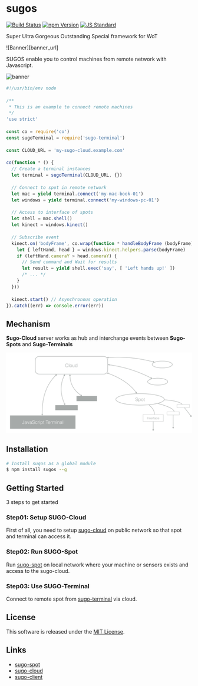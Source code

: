 sugos
==========

<!---
This file is generated by ape-tmpl. Do not update manually.
--->

<!-- Badge Start -->
<a name="badges"></a>

[![Build Status][bd_travis_com_shield_url]][bd_travis_com_url]
[![npm Version][bd_npm_shield_url]][bd_npm_url]
[![JS Standard][bd_standard_shield_url]][bd_standard_url]

[bd_repo_url]: https://github.com/realglobe-Inc/sugos
[bd_travis_url]: http://travis-ci.org/realglobe-Inc/sugos
[bd_travis_shield_url]: http://img.shields.io/travis/realglobe-Inc/sugos.svg?style=flat
[bd_travis_com_url]: http://travis-ci.com/realglobe-Inc/sugos
[bd_travis_com_shield_url]: https://api.travis-ci.com/realglobe-Inc/sugos.svg?token=aeFzCpBZebyaRijpCFmm
[bd_license_url]: https://github.com/realglobe-Inc/sugos/blob/master/LICENSE
[bd_codeclimate_url]: http://codeclimate.com/github/realglobe-Inc/sugos
[bd_codeclimate_shield_url]: http://img.shields.io/codeclimate/github/realglobe-Inc/sugos.svg?style=flat
[bd_codeclimate_coverage_shield_url]: http://img.shields.io/codeclimate/coverage/github/realglobe-Inc/sugos.svg?style=flat
[bd_gemnasium_url]: https://gemnasium.com/realglobe-Inc/sugos
[bd_gemnasium_shield_url]: https://gemnasium.com/realglobe-Inc/sugos.svg
[bd_npm_url]: http://www.npmjs.org/package/sugos
[bd_npm_shield_url]: http://img.shields.io/npm/v/sugos.svg?style=flat
[bd_standard_url]: http://standardjs.com/
[bd_standard_shield_url]: https://img.shields.io/badge/code%20style-standard-brightgreen.svg

<!-- Badge End -->


<!-- Description Start -->
<a name="description"></a>

Super Ultra Gorgeous Outstanding Special framework for WoT

<!-- Description End -->


<!-- Overview Start -->
<a name="overview"></a>

![Banner][banner_url]

SUGOS enable you to control machines from remote network with Javascript.

<img src="" alt="banner" height="40" style="height:40px" />

```javascript
#!/usr/bin/env node

/**
 * This is an example to connect remote machines
 */
'use strict'

const co = require('co')
const sugoTerminal = require('sugo-terminal')

const CLOUD_URL = 'my-sugo-cloud.example.com'

co(function * () {
  // Create a terminal instances
  let terminal = sugoTerminal(CLOUD_URL, {})

  // Connect to spot in remote network
  let mac = yield terminal.connect('my-mac-book-01')
  let windows = yield terminal.connect('my-windows-pc-01')

  // Access to interface of spots
  let shell = mac.shell()
  let kinect = windows.kinect()

  // Subscribe event
  kinect.on('bodyFrame', co.wrap(function * handleBodyFrame (bodyFrame) {
    let { leftHand, head } = windows.kinect.helpers.parse(bodyFrame)
    if (leftHand.cameraY > head.cameraY) {
      // Send command and Wait for results
      let result = yield shell.exec('say', [ 'Left hands up!' ])
      /* ... */
    }
  }))

  kinect.start() // Asynchronous operation
}).catch((err) => console.error(err))

```


<!-- Overview End -->


<!-- Sections Start -->
<a name="sections"></a>

<!-- Section from "doc/guides/00.Mechanisms.md.hbs" Start -->

<a name="section-doc-guides-00-mechanisms-md"></a>
Mechanism
-----

**Sugo-Cloud** server works as hub and interchange events between
**Sugo-Spots** and **Sugo-Terminals**


![Structure Image](./doc/images/structure.png)


<!-- Section from "doc/guides/00.Mechanisms.md.hbs" End -->

<!-- Section from "doc/guides/01.Installation.md.hbs" Start -->

<a name="section-doc-guides-01-installation-md"></a>
Installation
-----

```bash
# Install sugos as a global module
$ npm install sugos --g
```


<!-- Section from "doc/guides/01.Installation.md.hbs" End -->

<!-- Section from "doc/guides/02.Getting Started.md.hbs" Start -->

<a name="section-doc-guides-02-getting-started-md"></a>
Getting Started
---------

3 steps to get started

### Step01: Setup SUGO-Cloud

First of all, you need to setup [sugo-cloud](https://github.com/realglobe-Inc/sugo-cloud) on public network so that spot and terminal can access it.


### Step02: Run SUGO-Spot

Run [sugo-spot](https://github.com/realglobe-Inc/sugo-spot) on local network where your machine or sensors exists and access to the sugo-cloud.


### Step03: Use SUGO-Terminal

Connect to remote spot from [sugo-terminal](https://github.com/realglobe-Inc/sugo-terminal) via cloud.


<!-- Section from "doc/guides/02.Getting Started.md.hbs" End -->


<!-- Sections Start -->


<!-- LICENSE Start -->
<a name="license"></a>

License
-------
This software is released under the [MIT License](https://github.com/realglobe-Inc/sugos/blob/master/LICENSE).

<!-- LICENSE End -->


<!-- Links Start -->
<a name="links"></a>

Links
------

+ [sugo-spot](https://github.com/realglobe-Inc/sugo-spot)
+ [sugo-cloud](https://github.com/realglobe-Inc/sugo-cloud)
+ [sugo-client](https://github.com/realglobe-Inc/sugo-client)

<!-- Links End -->
